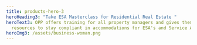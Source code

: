 ```yaml
---
title: products-hero-3
heroHeading3: "Take ESA Masterclass for Residential Real Estate "
heroText3: OPP offers training for all property managers and gives them
  resources to stay compliant in accommodations for ESA's and Service Animals.
heroImg3: /assets/business-woman.png
---
```


